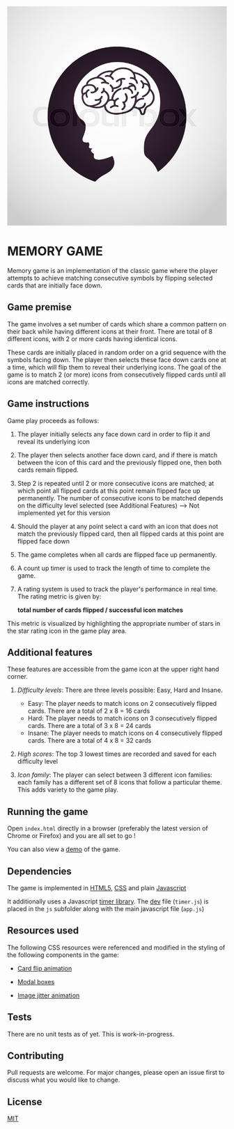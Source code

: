 ![logo](images/brainlogo.jpg) 
# MEMORY GAME

Memory game is an implementation of the classic game where the player attempts to achieve matching consecutive symbols by flipping selected cards that are initially face down.


## Game premise

The game involves a set number of cards which share a common pattern on their back while having different icons at their front. There are total of 8 different icons, with 2 or more cards having identical icons. 

These cards are initially placed in random order on a grid sequence with the symbols facing down. The player then selects these face down cards one at a time, which will flip them to reveal their underlying icons. The goal of the game is to match 2 (or more) icons from consecutively flipped cards until all icons are matched correctly.



## Game instructions

Game play proceeds as follows:

1. The player initially selects any face down card in order to flip it and reveal its underlying icon
2. The player then selects another face down card, and if there is match between the icon of this card and the previously flipped one, then both cards remain flipped.
3. Step 2 is repeated until 2 or more consecutive icons are matched; at which point all flipped cards at this point remain flipped face up permanently. The number of consecutive icons to be matched depends on the difficulty level selected (see Additional Features) --> Not implemented yet for this version
4. Should the player at any point select a card with an icon that does not match the previously flipped card, then all flipped cards at this point are flipped face down
5. The game completes when all cards are flipped face up permanently.
6. A count up timer is used to track the length of time to complete the game. 
7. A rating system is used to track the player's performance in real time. The rating metric is given by:

     **total number of cards flipped / successful icon matches**

This metric is visualized by highlighting the appropriate number of stars in the star rating icon in the game play area.

## Additional features

These features are accessible from the game icon at the upper right hand corner.

1. *Difficulty levels*: There are three levels possible: Easy, Hard and Insane.
   - Easy: The player needs to match icons on 2 consecutively flipped cards. There are a total of 2 x 8 = 16 cards
   - Hard: The player needs to match icons on 3 consecutively flipped cards. There are a total of 3 x 8 = 24 cards
   - Insane: The player needs to match icons on 4 consecutively flipped cards. There are a total of 4 x 8 = 32 cards

2. *High scores*: The top 3 lowest times are recorded and saved for each difficulty level

3. *Icon family*: The player can select between 3 different icon families: each family has a different set of 8 icons that follow a particular theme. This adds variety to the game play.


## Running the game

Open `index.html` directly in a browser (preferably the latest version of Chrome or Firefox) and you are all set to go !

You can also view a [demo](https://www.youtube.com/watch?v=N_MFeN0JdkM&t=411s) of the game.



## Dependencies

The game is implemented in [HTML5](https://www.w3schools.com/html/), [CSS](https://www.w3schools.com/css/default.asp) and plain [Javascript](https://www.w3schools.com/js/default.asp) 

It additionally uses a Javascript [timer library](https://github.com/husa/timer.js/). 
The [dev](https://raw.githubusercontent.com/husa/timer.js/master/dist/timer.js) file (`timer.js`) is placed in the `js` subfolder along with the main javascript file (`app.js`)



## Resources used


The following CSS resources were referenced and  modified in the styling of the following components in the game:

* [Card flip animation](https://www.w3schools.com/howto/howto_css_flip_image.asp)

* [Modal boxes](https://www.w3schools.com/howto/howto_css_modals.asp)

* [Image jitter animation](https://www.w3schools.com/howto/howto_css_shake_image.asp)



## Tests
There are no unit tests as of yet. This is work-in-progress.

## Contributing
Pull requests are welcome. For major changes, please open an issue first to discuss what you would like to change.


## License
[MIT](https://choosealicense.com/licenses/mit/)